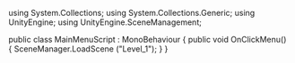 using System.Collections;
using System.Collections.Generic;
using UnityEngine;
using UnityEngine.SceneManagement;

public class MainMenuScript : MonoBehaviour 
{
	public void OnClickMenu()
	{
		SceneManager.LoadScene ("Level_1");
	}
}
